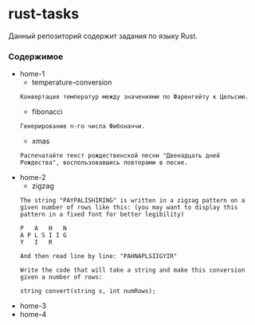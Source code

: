 # rust-tasks
Данный репозиторий содержит задания по языку Rust.

### Содержимое
* home-1
    * temperature-conversion
    ```
    Конвертация температур между значениями по Фаренгейту к Цельсию.
    ```
    * fibonacci
    ```
    Генерирование n-го числа Фибоначчи.
    ```
    * xmas
    ```
    Распечатайте текст рождественской песни "Двенадцать дней Рождества", воспользовавшись повторами в песне.
    ```
* home-2
    * zigzag
    ```
    The string "PAYPALISHIRING" is written in a zigzag pattern on a given number of rows like this: (you may want to display this pattern in a fixed font for better legibility)

    P   A   H   N
    A P L S I I G
    Y   I   R

    And then read line by line: "PAHNAPLSIIGYIR"

    Write the code that will take a string and make this conversion given a number of rows:

    string convert(string s, int numRows);
    ```
* home-3
* home-4
